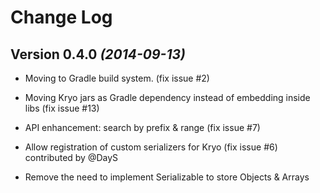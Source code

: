 Change Log
==========

Version 0.4.0 *(2014-09-13)*
----------------------------

 * Moving to Gradle build system. (fix issue #2)

 * Moving Kryo jars as Gradle dependency instead of embedding inside libs (fix issue #13)

 * API enhancement: search by prefix & range (fix issue #7)

 * Allow registration of custom serializers for Kryo (fix issue #6) contributed by @DayS

 * Remove the need to implement Serializable to store Objects & Arrays 


